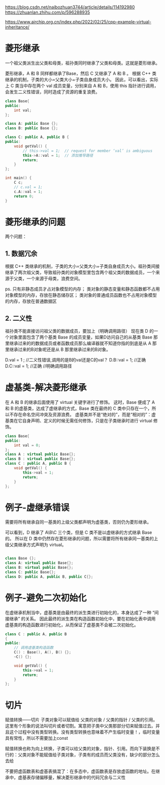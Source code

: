 https://blog.csdn.net/naibozhuan3744/article/details/114192980
https://zhuanlan.zhihu.com/p/596288935

https://www.airchip.org.cn/index.php/2022/02/25/cpp-example-virtual-inheritance/

# 菱形继承
一个祖父类派生出父类和母类，祖孙类同时继承了父类和母类。这就是菱形继承。

菱形继承，A 和 B 同样都继承了Base，然后 C 又继承了 A 和 B 。
根据 C++ 类继承的机制，子类的大小=父类大小+子类自身成员大小。
因此，可以看出，实际上 C 类当中存在两个 val 成员变量，分别来自 A 和 B，使用 this 指针进行调用，会发生二义性错误，同时造成了资源的重复浪费。

```cpp
class Base{
public:
    int val;
};

class A: public Base {};
class B: public Base {};

class C: public A, public B {
public:
    void getVal() {
        // this->val = 1;  // request for member ‘val’ is ambiguous
        this->A::val = 1;  // 添加推导路径
        return;
    }
};

int main() {
    C c;
    // c.val = 1;
    c.A::val = 1;
    return 0;
}
```

# 菱形继承的问题
两个问题：

## 1. 数据冗余
根据 C++ 类继承的机制，子类的大小=父类大小+子类自身成员大小。祖孙类间接继承了两次祖父类，导致祖孙类的对象模型里包含两个祖父类的数据成员，一个来源于父类，一个来源于母类，浪费空间。

ps.
只有非静态成员才占对象模型的内存；
类对象的静态变量和静态函数都不占用对象模型的内存，存放在静态储存区；
类对象的普通成员函数也不占用对象模型的内存，存放在普通数据区

## 2. 二义性
祖孙类不能直接访问祖父类的数据成员，要加上（明确调用路径）
现在类 D 的一个对象里面包含了两个基类 Base 的成员变量，如果D访问自己的从基类 Base 那里继承过来的的数据成员或者函数成员那么编译器就不知道你指的到底是从 A 那里继承过来的B对象呢还是从 B 那里继承过来的B对象。

   D.val = 1 ;             //二义性错误,调用的是B的val还是C的val？
   D.B::val = 1;           //正确
   D.C::val = 1;           //正确  //明确调用路径


# 虚基类-解决菱形继承

在 A 和 B 的继承后面使用了 virtual 关键字进行了修饰。
这时，Base 便成了 A 和 B 的虚基类，达成了虚继承的方式，Base 类在最终的 C 类中只存在一个，所以不存在命名空间冲突及资源浪费。
虚基类并不是“绝对的”，而是“相对的”：虚基类在它自身声明、定义的时候无需任何修饰，只是在子类继承时进行 virtual 修饰。

```cpp
class Base{
public:
    int val = 0;
};
class A : virtual public Base{};
class B : virtual public Base{};
class C : public A, public B {
    void getVal() {
        this->val = 1;
        return;
    }
};
```

# 例子-虚继承错误

需要将所有继承自同一基类的上级父类都声明为虚基类，否则仍为菱形继承。

可以看到，D 继承了 A\B\C 三个类，但是 C 类不是以虚继承的方式继承 Base 的。
所以在 D 类中仍然存在菱形继承的问题，所以需要将所有继承同一基类的上级父类继承方式声明为 virtual。

```cpp

class Base {};
class A: virtual public Base{};
class B: virtual public Base{};
class C: public Base{};
class D: public A, public B, public C{};
```

# 例子-避免二次初始化

在虚继承机制当中，虚基类是由最终的派生类进行初始化的，本身达成了一种 “间接继承” 的关系。
因此最终的派生类在构造函数初始化中，要在初始化表中调用虚基类的构造函数进行初始化，从而保证了虚基类不会被二次初始化。

```cpp
class C : public A, public B
{
public:
    // 调用虚基类构造函数
    C() : Base(), A(), B() {};
    ~C() {};

    void getVal() {
        this->val = 1;
        return;
    }
};
```

# 切片

赋值转换——切片
子类对象可以赋值给 父类的对象 / 父类的指针 / 父类的引用。这里有个形象的说法叫切片或者切割。寓意把子类中父类那部分切来赋值过去。并且这个过程中没有类型转换。没有类型转换也意味着不产生临时变量！，临时变量具有常性，所以不需要加上const

赋值转换也称为向上转换，子类可以给父类的对象，指针、引用。而向下装换是不行的：父类对象不能赋值给子类对象，子类有的成员而父类没有，缺少的部分怎么去给

不要把虚函数表和虚基表搞混了：在多态中，虚函数表是存放虚函数的地址。在继承中，虚基表存储偏移量，解决菱形继承中的代码冗余与二义性
